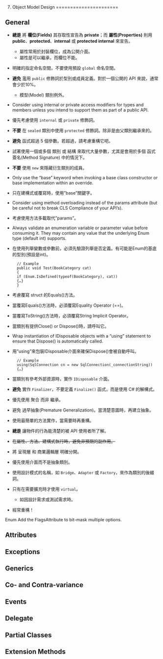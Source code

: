 7. Object Model Design
======================

General
-------
- **總是** 將 **欄位(Fields)** 其存取性宣告為 **private**；而 **屬性(Properties)** 則用 **public**、**protected**、**internal** 或 **protected internal** 來宣告。
    + 屬性常用於封裝欄位，成為公開介面。
    + 屬性是可以繼承，而欄位不能。

- 明確的指定命名空間，不要使用預設 `global` 命名空間。

- **避免** 濫用 `public` 修飾詞於型別或成員定義。對於一個公開的 API 來說，通常會少於10%。
    + 模型(Model) 類別例外。

- Consider using internal or private access modifiers for types and members unless you intend to support them as part of a public API.
- 優先考慮使用 `internal` 或 `private` 修飾詞。

- **不要** 在 `sealed` 類別中使用 `protected` 修飾詞。除非是由父類別繼承來的。

- **避免** 函式超過 5 個參數。若超過，請考慮重構它吧。

- 試著使用一個或多個 類別 或 結構 來取代大量參數，尤其是會用於多個 函式簽名(Method Signature) 中的情況下。

- **不要** 使用 `new` 來隱藏衍生類別的成員。

- Only use the “base” keyword when invoking a base class constructor or base implementation within an override.
- 只在建構式或覆寫時，使用”base”關鍵字。

- Consider using method overloading instead of the params attribute (but be careful not to break CLS Compliance of your API’s).
- 考慮使用方法多載取代”params”。

- Always validate an enumeration variable or parameter value before consuming it. They may contain any value that the underlying Enum type (default int) supports.
- 在使用列舉變數或參數前，必須先驗證列舉是否定義。有可能是Enum的基底的型別(預設是int)。

        // Example
        public void Test(BookCategory cat)
        {
        if (Enum.IsDefined(typeof(BookCategory), cat))
        {…}
        }

- 考慮覆寫 struct 的Equals()方法。

- 當覆寫Equals()方法時，必須覆寫Equality Operator (==)。

- 當覆寫ToString()方法時，必須覆寫String Implicit Operator。

- 當類別有提供Close() or Dispose()時，請呼叫它。

- Wrap instantiation of IDisposable objects with a “using” statement to ensure that Dispose() is automatically called.
- 用”using”來包裝IDisposable介面來確保Dispose()會被自動呼叫。

        // Example
        using(SqlConnection cn = new SqlConnection(_connectionString))
        {…}

- 當類別有參考外部資源時，實作 `IDisposable` 介面。

- **避免** 實作 `Finalizer`，不要定義 `Finalize()` 函式，而是使用 C# 的解構式。

- 優先使用 聚合 而非 繼承。

- 避免 過早抽象(Premature Generalization)。當清楚意圖時，再建立抽象。

- 使用最簡單的方法實作，當需要時再重構。

- **總是** 讓物件的行為能清楚的被 API 使用者所了解。

- ~~在屬性、方法、建構式執行時，避免非預期的副作用。~~

- 將 呈現層 和 商業邏輯層 明確分開。

- 優先使用介面而不是抽象類別。

- 使用設計模式的名稱，如 `Bridge`、`Adapter` 或 `Factory`，來作為類別的後綴詞。

- 只有在需要擴充時才使用 `virtual`。
    + 如因設計需求或測試需求時。

- 經常重構！





Enum 
Add the FlagsAttribute to bit-mask multiple options. 


Attributes
----------

Exceptions
----------

Generics
--------

Co- and Contra-variance
-----------------------

Events
------

Delegate
--------


Partial Classes
---------------

Extension Methods
-----------------
